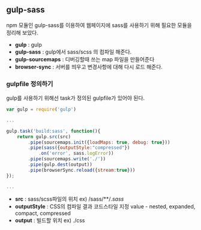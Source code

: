 ## gulp-sass
npm 모듈인 gulp-sass를 이용하여 웹페이지에 sass를 사용하기 위해 필요한 모듈을 정리해 보았다.

- **gulp** : gulp 
- **gulp-sass** : gulp에서 sass/scss 의 컴파일 해준다.
- **gulp-sourcemaps** : 디버깅할때 쓰는 map 파일을 만들어준다
- **browser-sync** : 서버를 띄우고 변경사항에 대해 다시 로드 해준다.


### gulpfile 정의하기
gulp를 사용하기 위해선 task가 정의된 gulpfile가 있어야 된다.

```javascript
var gulp = require('gulp')

...

gulp.task('build:sass', function(){
    return gulp.src(src)
        .pipe(sourcemaps.init({loadMaps: true, debug: true}))
        .pipe(sass({outputStyle:"compressed"})
            .on('error', sass.logError))
        .pipe(sourcemaps.write('./'))
        .pipe(gulp.dest(output))
        .pipe(browserSync.reload({stream:true}))
});

...
```
- **src** : sass/scss파일의 위치  ex) /sass/**/*.sass*
- **outputStyle** :  CSS의 컴파일 결과 코드스타일 지정
                     value - nested, expanded, compact, compressed
- **output** : 빌드할 위치  ex) ./css
